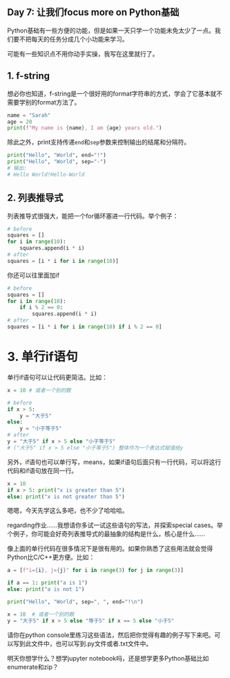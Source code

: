 ## Day 7: 让我们focus more on Python基础

Python基础有一些方便的功能，但是如果一天只学一个功能未免太少了一点。我们要不把每天的任务分成几个小功能来学习。

可能有一些知识点不用你动手实操，我写在这里就行了。

## 1. f-string
想必你也知道，f-string是一个很好用的format字符串的方式，学会了它基本就不需要学别的format方法了。

```python
name = "Sarah"
age = 20
print(f"My name is {name}, I am {age} years old.")
```

除此之外，print支持传递`end`和`sep`参数来控制输出的结尾和分隔符。

```python
print("Hello", "World", end="!")
print("Hello", "World", sep="-")
# 输出:
# Hello World!Hello-World
```

## 2. 列表推导式
列表推导式很强大，能把一个for循环塞进一行代码。举个例子：

```python
# before
squares = []
for i in range(10):
    squares.append(i * i)
# after
squares = [i * i for i in range(10)]
```

你还可以往里面加if

```python
# before
squares = []
for i in range(10):
    if i % 2 == 0:
        squares.append(i * i)
# after
squares = [i * i for i in range(10) if i % 2 == 0]
```

# 3. 单行if语句
单行if语句可以让代码更简洁。比如：

```python
x = 10 # 或者一个别的数

# before
if x > 5:
    y = "大于5"
else:
    y = "小于等于5"
# after
y = "大于5" if x > 5 else "小于等于5"
# ("大于5" if x > 5 else "小于等于5") 整体作为一个表达式赋值给y
```

另外，if语句也可以单行写，means，如果if语句后面只有一行代码，可以将这行代码和if语句放在同一行。

```python
x = 10
if x > 5: print("x is greater than 5")
else: print("x is not greater than 5")
```

嗯嗯，今天先学这么多吧，也不少了哈哈哈。

regarding作业……我想请你多试一试这些语句的写法，并探索special cases。举个例子，你可能会好奇列表推导式的最抽象的结构是什么，核心是什么……

像上面的单行代码在很多情况下是很有用的。如果你熟悉了这些用法就会觉得Python比C/C++更方便。比如：

```python
a = [f"i={i}, j={j}" for i in range(3) for j in range(3)]

if a == 1: print("a is 1")
else: print("a is not 1")

print("Hello", "World", sep=", ", end="!\n")

x = 10  # 或者一个别的数
y = "大于5" if x > 5 else "等于5" if x == 5 else "小于5"
```

请你在python console里练习这些语法，然后把你觉得有趣的例子写下来吧。可以写到此文件中，也可以写到.py文件或者.txt文件中。

明天你想学什么？想学jupyter notebook吗，还是想学更多Python基础比如enumerate和zip？
